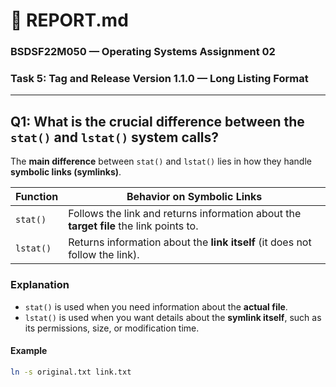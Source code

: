 # 🧾 REPORT.md
### **BSDSF22M050 — Operating Systems Assignment 02**
### **Task 5: Tag and Release Version 1.1.0 — Long Listing Format**

---

## **Q1: What is the crucial difference between the `stat()` and `lstat()` system calls?**
The **main difference** between `stat()` and `lstat()` lies in how they handle **symbolic links (symlinks)**.

| **Function** | **Behavior on Symbolic Links** |
|---------------|--------------------------------|
| `stat()` | Follows the link and returns information about the **target file** the link points to. |
| `lstat()` | Returns information about the **link itself** (it does not follow the link). |

### **Explanation**
- `stat()` is used when you need information about the **actual file**.
- `lstat()` is used when you want details about the **symlink itself**, such as its permissions, size, or modification time.

#### **Example**
```bash
ln -s original.txt link.txt
